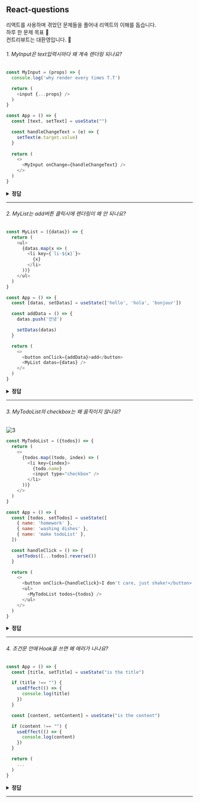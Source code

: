 ## React-questions

리액트를 사용하며 겪었던 문제들을 풀어내 리액트의 이해를 돕습니다.  
하루 한 문제 목표 🤔  
컨트리뷰트는 대환영입니다. 🤗


###### 1. MyInput은 text입력시마다 왜 계속 렌더링 되나요?

```javascript
const MyInput = (props) => {
  console.log('why render every times T.T')

  return (
    <input {...props} />
  )
}

const App = () => {
  const [text, setText] = useState("")

  const handleChangeText = (e) => {
    setText(e.target.value)
  }
  
  return (
    <>
      <MyInput onChange={handleChangeText} />
    </>
  )
}
```

<details><summary><b>정답</b></summary>
<p>

#### `handleChangeText`는 매 렌더링시에 새로운 주소에 *다시* 저장됩니다.
컴포넌트가 렌더링 될 때는 state, props가 변할 때입니다. javascript에서는 object를 주소값으로 비교합니다. `handleChangeText`는 Function object입니다. 매 렌더링시에 `handleChangeText`는 새로운 주소값에 할당되어 `MyInput`의 props(onChange)가 변한 것으로 React는 판단합니다.<br>
*이 문제를 해결하기 위해* (일반적으로)[React.useCallback](https://ko.reactjs.org/docs/hooks-reference.html#usecallback) 혹은 [React.memo](https://ko.reactjs.org/docs/react-api.html#reactmemo)을 사용할 수 있습니다.


</p>
</details>

---

###### 2. MyList는 add버튼 클릭시에 렌더링이 왜 *안* 되나요?

```javascript
const MyList = ({datas}) => {
  return (
    <ul>
      {datas.map(x => (
        <li key={`li-${x}`}>
          {x}
        </li>
      ))}
    </ul>
  )
}

const App = () => {
  const [datas, setDatas] = useState(['hello', 'hola', 'bonjour'])

  const addData = () => {
    datas.push('안녕')

    setDatas(datas)
  }

  return (
    <>
      <button onClick={addData}>add</button>
      <MyList datas={datas} />
    </>
  )
}
```

<details><summary><b>정답</b></summary>
<p>

#### `datas`는 사실 바뀌지 않았습니다.
`datas`에 push를 해도 `datas`의 주소값이 바뀌진 않습니다. 하지만, React는 주소값이 바뀌는 걸 통해 변화를 감지합니다.<sup><a href="#1-myinput은-text입력시마다-왜-계속-렌더링-되나요">\*1번 문제 참고</a></sup> 즉, 리액트는 `datas`가 바뀌지 않은 걸로 판단하여 똑똑하게 렌더링하지 않은 겁니다.<br>
*이 문제를 해결하기 위해선* [불변성](https://www.google.com/search?q=Immutability&oq=Immutability&aqs=chrome..69i57j69i60j69i61.242j0j7&sourceid=chrome&ie=UTF-8)에 대해 알아야합니다. 또, [전개 구문](https://developer.mozilla.org/ko/docs/Web/JavaScript/Reference/Operators/Spread_syntax)은 불변성을 지키는 똑똑한 방법입니다.

</p>
</details>

---

###### 3. MyTodoList의 checkbox는 왜 움직이지 않나요?
![3](https://user-images.githubusercontent.com/42797995/87059853-c5c7ed00-c244-11ea-9c2d-ac199bc50fee.gif)

```javascript
const MyTodoList = ({todos}) => {
  return (
    <>
      {todos.map((todo, index) => (
        <li key={index}>
          {todo.name}
          <input type="checkbox" />
        </li>
      ))}
    </>
  )
}

const App = () => {
  const [todos, setTodos] = useState([
    { name: 'homework' },
    { name: 'washing dishes' },
    { name: 'make todoList' },
  ])

  const handleClick = () => {
    setTodos([...todos].reverse())
  }

  return (
    <>
      <button onClick={handleClick}>I don't care, just shake!</button>
      <ul>
        <MyTodoList todos={todos} />
      </ul>
    </>
  )
}
```

<details><summary><b>정답</b></summary>
<p>

#### 리스트 렌더링에서 `인덱스`를 `key`로 지정하지 마세요.

React는 리스트 렌더링에서 `key`로 어떤 항목을 변경, 추가 또는 삭제할지 판단합니다. index를 key로 사용한다면, 우리가 배열을 `reverse`했을 때에 React는 이렇게 판단합니다. 아하! `homework`가 `make todoList`라는 문자열로 바뀌었구나? 그럼 문자열만 바꿔주면 되겠다!<br/>
이 문제를 해결하기 위해 `key`에 `id`를 넘겨주세요. 고유한 `id`값을 넘겨주면 원하는 대로 작동할 것 입니다. 읽어보면 좋은 글로는, [왜 key가 필요한가에 대한 더 자세한 설명](https://ko.reactjs.org/docs/reconciliation.html#recursing-on-children) 그리고 [인덱스를 key로 사용할 경우 부정적인 영향에 대한 상세 설명](https://medium.com/@robinpokorny/index-as-a-key-is-an-anti-pattern-e0349aece318)이 있습니다.

</p>
</details>

---

###### 4. 조건문 안에 Hook을 쓰면 왜 에러가 나나요?

```javascript
const App = () => {
  const [title, setTitle] = useState("is the title")

  if (title !== "") {
    useEffect(() => {
      console.log(title)
    })
  }

  const [content, setContent] = useState("is the content")

  if (content !== "") {
    useEffect(() => {
      console.log(content)
    })
  }

  return (
    ...
  )
}
```

<details><summary><b>정답</b></summary>
<p>

#### `조건문` 안에 `Hook(use~)`을 사용하지 마세요!

정확한 의미로는, **무조건** 함수의 최상위에서만 `Hook`을 사용해야만 합니다. 이는 `React`가 `Hook`의 상태를 올바르게 유지할 수 있게 도와줍니다. 더 설명하자면, React는 `Hook`의 **실행 순서**에 의존해서 `state`(어떨땐 `useEffect`의 callback)를 저장합니다.<br/>
예를 들어, 위의 예제에서는(조건문을 빼면), `["is the title", () => { console... }, "is the content", () => { console... }]`의 상태로 React는 저장합니다. 만약 조건문의 조건이 `false`가 되어 `Hook`의 실행 순서가 변한다면 어떨까요? `state`와 `Hook`을 연결시켜주지 못해 버그가 발생합니다.<br>
*이 문제를 해결하려면* 조건문을 `useEffect` 안으로 넣으세요! 오직 그것 뿐입니다. 더 중요한 건, 모든 `Hook`은 최상위에서만 호출하세요! 읽어보면 좋은 글로는, [Hook의 첫번째 규칙](https://itnext.io/the-first-rule-of-react-hooks-in-plain-english-1e0d5ae32009) 그리고 [Hook의 규칙](https://ko.reactjs.org/docs/hooks-rules.html#explanation)이 있습니다.

</p>
</details>

---
